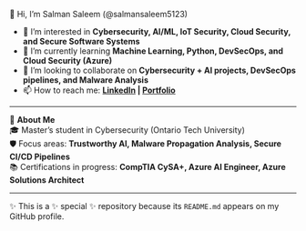 👋 Hi, I’m Salman Saleem (@salmansaleem5123)  

- 👀 I’m interested in **Cybersecurity, AI/ML, IoT Security, Cloud Security, and Secure Software Systems**  
- 🌱 I’m currently learning **Machine Learning, Python, DevSecOps, and Cloud Security (Azure)**  
- 💞️ I’m looking to collaborate on **Cybersecurity + AI projects, DevSecOps pipelines, and Malware Analysis**  
- 📫 How to reach me: **[LinkedIn](https://www.linkedin.com/in/salmansaleem5123) | [Portfolio](https://salmansaleem5123.github.io/portfolio/)**  

---

🔹 **About Me**  
🎓 Master’s student in Cybersecurity (Ontario Tech University)  
🛡️ Focus areas: **Trustworthy AI, Malware Propagation Analysis, Secure CI/CD Pipelines**  
📚 Certifications in progress: **CompTIA CySA+, Azure AI Engineer, Azure Solutions Architect**  

---

✨ This is a ✨ special ✨ repository because its `README.md` appears on my GitHub profile.  
